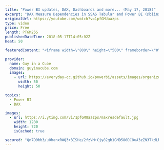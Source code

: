 ```yaml
---
title: "Power BI updates, DAX, Dashboards and more... (May 17, 2018)"
excerpt: "DAX Measure Dependencies in SSAS Tabular and Power BI (@biinsightnz) http://biinsight.com/dax-measure-dependencies-in-ssas-tabular-and-power-bi/  SQL, M or DAX? (@Paul_Turley) https://sqlserverbi.blog/2018/05/12/sql-m-or-dax/  Announcing Dashboard Theming in the Power BI Service https://powerbi.microsoft.com/en-us/blog/announcing-dashboard-theming-in-the-power-bi-service/"
originalUrl: https://youtube.com/watch?v=1pfGMUaazps
type: video
price: Free
length: PT6M25S
publishedDateTime: 2018-05-17T14:05:02Z
heat: 50

featuredContent: "<iframe width=\"800\" height=\"500\" frameborder=\"0\" src=\"https://www.youtube.com/embed/1pfGMUaazps\" allow=\"accelerometer; autoplay; encrypted-media; gyroscope; picture-in-picture\" allowfullscreen></iframe>"

provider:
  name: Guy in a Cube
  domain: guyinacube.com
  images:
    - url: https://everyday-cc.github.io/powerbi/assets/images/organizations/guyinacube.com-50x50.jpg
      width: 50
      height: 50

topics:
  - Power BI
  - DAX

images:
  - url: https://i.ytimg.com/vi/1pfGMUaazps/maxresdefault.jpg
    width: 1280
    height: 720
    isCached: true

secured: "Qn7D9bb3/u0hanxRWQ3+3ISHe/2fzVM+Cjy82gb1GMD580DC8uA3zZN3TkdLbY9pbBX4y2W+LbO5oWqFfTi//8Vr6sa2pmVahgCFz8rX2mWExzd17qrijogQCVnTc7gplgcdq0ZSBzX05Co5Oh8l6UGYIAViJ08itVbYiQrhjOADMTQRho3/xg/mZSDtgaYeSCm36TiatlHaK56nfIITMUs6CD+BCrD+796saEGCiCAaPpO7plNkm05fszWqn7OMzVcBmc7cJAjkwaHfifyj053DX0wy5nEhhmN+M4oh0Rm2Nc6L9M9q10kY03qpDhAYb7fFyrxA9wnrbzoEXUQsVVDmr6PfQjD/4S72XvHw2bY/lxaeyEXuF1oAihDmI/xFYsPF5gM5S5W3JNqP0IplJEJudUoDxZdS5wsnH9KNGrI=;dk1Nq/g+fr9+uifKeNy6+g=="
---
```


